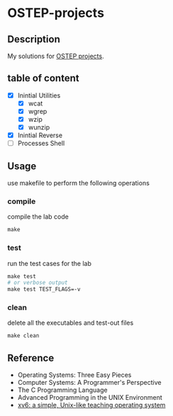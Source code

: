 # OSTEP-projects

## Description

My solutions for [OSTEP projects](https://github.com/remzi-arpacidusseau/ostep-projects).

## table of content

- [x] Inintial Utilities
  - [x] wcat
  - [x] wgrep
  - [x] wzip
  - [x] wunzip
- [x] Inintial Reverse
- [ ] Processes Shell

## Usage

use makefile to perform the following operations

### compile

compile the lab code

~~~makefile
make 
~~~

### test

run the test cases for the lab

~~~makefile
make test
# or verbose output
make test TEST_FLAGS=-v
~~~

### clean

delete all the executables and test-out files

~~~makefile
make clean
~~~

## Reference

- Operating Systems: Three Easy Pieces
- Computer Systems: A Programmer's Perspective
- The C Programming Language
- Advanced Programming in the UNIX Environment
- [xv6: a simple, Unix-like teaching operating system](http://pdos.csail.mit.edu/6.828/2012/xv6/book-rev7.pdf)
